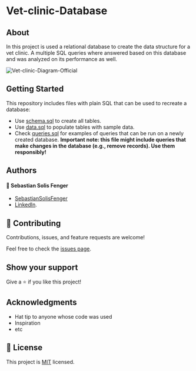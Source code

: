 # Vet-clinic-Database

## About
In this project is used a relational database to create the data structure for a vet clinic. A multiple SQL queries where answered based on this database and was analyzed on its performance as well.

![Vet-clinic-Diagram-Official](https://user-images.githubusercontent.com/88522494/178377932-3b562b28-b4d5-4b00-8586-4f5a5829f6c5.png)


## Getting Started

This repository includes files with plain SQL that can be used to recreate a database:

- Use [schema.sql](./schema.sql) to create all tables.
- Use [data.sql](./data.sql) to populate tables with sample data.
- Check [queries.sql](./queries.sql) for examples of queries that can be run on a newly created database. **Important note: this file might include queries that make changes in the database (e.g., remove records). Use them responsibly!**


## Authors

#### :bust_in_silhouette: Sebastian Solis Fenger

- [SebastianSolisFenger](https://github.com/SebastianSolisFenger)
- [LinkedIn](https://www.linkedin.com/in/sebastiansolisfenger/).

## 🤝 Contributing

Contributions, issues, and feature requests are welcome!

Feel free to check the [issues page](../../issues/).

## Show your support

Give a ⭐️ if you like this project!

## Acknowledgments

- Hat tip to anyone whose code was used
- Inspiration
- etc

## 📝 License

This project is [MIT](./MIT.md) licensed.
